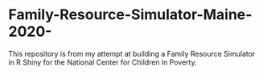 # Family-Resource-Simulator-Maine-2020-

This repository is from my attempt at building a Family Resource Simulator in R Shiny for the National Center for Children in Poverty.
